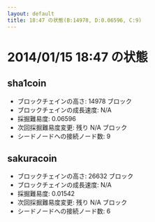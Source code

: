 ```yaml
---
layout: default
title: 18:47 の状態(B:14978, D:0.06596, C:9)
---
```

# 2014/01/15 18:47 の状態

## sha1coin
* ブロックチェインの高さ: 14978 ブロック
* ブロックチェインの成長速度: N/A
* 採掘難易度: 0.06596
* 次回採掘難易度変更: 残り N/A ブロック
* シードノードへの接続ノード数: 9

## sakuracoin
* ブロックチェインの高さ: 26632 ブロック
* ブロックチェインの成長速度: N/A
* 採掘難易度: 0.01542
* 次回採掘難易度変更: 残り N/A ブロック
* シードノードへの接続ノード数: 6